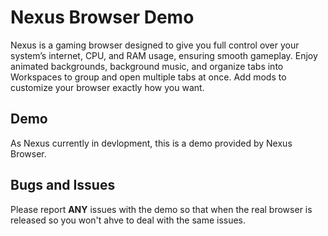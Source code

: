 # Nexus Browser Demo
Nexus is a gaming browser designed to give you full control over your system’s internet, CPU, and RAM usage, ensuring smooth gameplay. Enjoy animated backgrounds, background music, and organize tabs into Workspaces to group and open multiple tabs at once. Add mods to customize your browser exactly how you want.

## Demo
As Nexus currently in devlopment, this is a demo provided by Nexus Browser.

## Bugs and Issues
Please report **ANY** issues with the demo so that when the real browser is released so you won't ahve to deal with the same issues.
